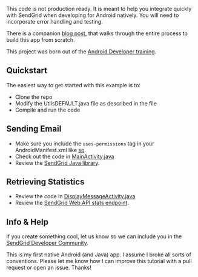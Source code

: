 This code is not production ready. It is meant to help you integrate quickly with SendGrid when developing for Android natively. You will need to incorporate error handling and testing.

There is a companion [blog post](http://sendgrid.com/blog/send-email-from-android-applications/), that walks through the entire process to build this app from scratch.

This project was born out of the [Android Developer training](http://developer.android.com/training/basics/firstapp/index.html).

## Quickstart

The easiest way to get started with this example is to:

* Clone the repo
* Modify the UtilsDEFAULT.java file as described in the file
* Compile and run the code

## Sending Email

* Make sure you include the `uses-permissions` tag in your AndroidManifest.xml like [so](https://github.com/thinkingserious/sendgrid-android-example/blob/master/AndroidManifest.xml).
* Check out the code in [MainActivity.java](https://github.com/thinkingserious/sendgrid-android-example/blob/master/src/com/thinkingserious/sendgrid/MainActivity.java)
* Review the [SendGrid Java library](https://github.com/sendgrid/sendgrid-java).

## Retrieving Statistics

* Review the code in [DisplayMessageActivity.java](https://github.com/thinkingserious/sendgrid-android-example/blob/master/src/com/thinkingserious/sendgrid/DisplayMessageActivity.java)
* Review the [SendGrid Web API stats endpoint](http://sendgrid.com/docs/API_Reference/Web_API/Statistics/index.html).

## Info & Help

If you create something cool, let us know so we can include you in the [SendGrid Developer Community](http://sendgrid.com/developers/developers).

This is my first native Android (and Java) app. I assume I broke all sorts of conventions. Please let me know how I can improve this tutorial with a pull request or open an issue. Thanks! 
